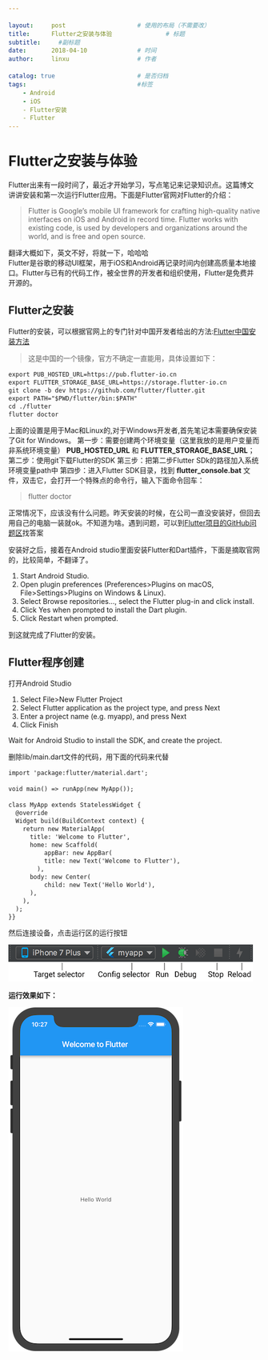 ```yaml
---

layout:     post   				    # 使用的布局（不需要改）
title:      Flutter之安装与体验 				# 标题 
subtitle:     #副标题
date:       2018-04-10 				# 时间
author:     linxu					# 作者
 
catalog: true 						# 是否归档
tags:								#标签
    - Android
    - iOS
    - Flutter安装
    - Flutter
---
```




# Flutter之安装与体验

Flutter出来有一段时间了，最近才开始学习，写点笔记来记录知识点。这篇博文讲讲安装和第一次运行Flutter应用。下面是Flutter官网对Flutter的介绍：
    
> Flutter is Google’s mobile UI framework for crafting high-quality native interfaces on iOS and Android in record time. Flutter works with existing code, is used by developers and organizations around the world, and is free and open source.

   翻译大概如下，英文不好，将就一下，哈哈哈<br />
   Flutter是谷歌的移动UI框架，用于iOS和Android再记录时间内创建高质量本地接口。Flutter与已有的代码工作，被全世界的开发者和组织使用，Flutter是免费并开源的。

## Flutter之安装

Flutter的安装，可以根据官网上的专门针对中国开发者给出的方法:[Flutter中国安装方法](https://github.com/flutter/flutter/wiki/Using-Flutter-in-China)


> 这是中国的一个镜像，官方不确定一直能用，具体设置如下：
>   
    export PUB_HOSTED_URL=https://pub.flutter-io.cn
    export FLUTTER_STORAGE_BASE_URL=https://storage.flutter-io.cn
    git clone -b dev https://github.com/flutter/flutter.git
    export PATH="$PWD/flutter/bin:$PATH"
    cd ./flutter
    flutter doctor

上面的设置是用于Mac和Linux的,对于Windows开发者,首先笔记本需要确保安装了Git for Windows。
第一步：需要创建两个环境变量（这里我放的是用户变量而非系统环境变量） **PUB_HOSTED_URL** 和 **FLUTTER_STORAGE_BASE_URL**；
第二步：使用git下载Flutter的SDK
第三步：把第二步Flutter SDk的路径加入系统环境变量path中
第四步：进入Flutter SDK目录，找到 **flutter_console.bat** 文件，双击它，会打开一个特殊点的命令行，输入下面命令回车：
> flutter doctor

正常情况下，应该没有什么问题。昨天安装的时候，在公司一直没安装好，但回去用自己的电脑一装就ok。不知道为啥。遇到问题，可以到[Flutter项目的GitHub问题区](https://github.com/flutter/flutter/issues/16332)找答案<br />

安装好之后，接着在Android studio里面安装Flutter和Dart插件，下面是摘取官网的，比较简单，不翻译了。

>
1. Start Android Studio.
2. Open plugin preferences (Preferences>Plugins on macOS, File>Settings>Plugins on Windows & Linux).
3. Select Browse repositories…, select the Flutter plug-in and click install.
4. Click Yes when prompted to install the Dart plugin.
5. Click Restart when prompted.

到这就完成了Flutter的安装。

## Flutter程序创建

 打开Android Studio

1. Select File>New Flutter Project
2. Select Flutter application as the project type, and press Next
3. Enter a project name (e.g. myapp), and press Next
4. Click Finish

Wait for Android Studio to install the SDK, and create the project.
 
 删除lib/main.dart文件的代码，用下面的代码来代替
 
 >
    import 'package:flutter/material.dart';

    void main() => runApp(new MyApp());

    class MyApp extends StatelessWidget {
      @override
      Widget build(BuildContext context) {
        return new MaterialApp(
          title: 'Welcome to Flutter',
          home: new Scaffold(
              appBar: new AppBar(
              title: new Text('Welcome to Flutter'),
            ),
          body: new Center(
              child: new Text('Hello World'),
          ),
        ),
      );
    }}
 
 
 然后连接设备，点击运行区的运行按钮
 
![](./img/main-toolbar.png '运行区')


**运行效果如下：**

![](./img/hello-world-screenshot.png '运行效果')

